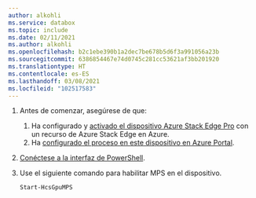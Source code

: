 ```yaml
---
author: alkohli
ms.service: databox
ms.topic: include
ms.date: 02/11/2021
ms.author: alkohli
ms.openlocfilehash: b2c1ebe390b1a2dec7be678b5d6f3a991056a23b
ms.sourcegitcommit: 6386854467e74d0745c281cc53621af3bb201920
ms.translationtype: HT
ms.contentlocale: es-ES
ms.lasthandoff: 03/08/2021
ms.locfileid: "102517583"
---
```

1. Antes de comenzar, asegúrese de que:

    1. Ha configurado y [activado el dispositivo Azure Stack Edge Pro](../articles/databox-online/azure-stack-edge-gpu-deploy-activate.md) con un recurso de Azure Stack Edge en Azure.
    1. Ha [configurado el proceso en este dispositivo en Azure Portal](../articles/databox-online/azure-stack-edge-deploy-configure-compute.md#configure-compute).
    
1. [Conéctese a la interfaz de PowerShell](../articles/databox-online/azure-stack-edge-gpu-connect-powershell-interface.md#connect-to-the-powershell-interface).
1. Use el siguiente comando para habilitar MPS en el dispositivo.

    ```powershell
    Start-HcsGpuMPS
    ```